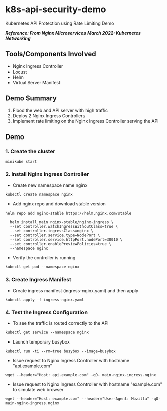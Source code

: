 # k8s-api-security-demo

Kubernetes API Protection using Rate Limiting Demo

***Reference: From Nginx Microservices March 2022: Kubernetes Networking***

## Tools/Components Involved

- Nginx Ingress Controller
- Locust
- Helm
- Virtual Server Manifest

## Demo Summary

1. Flood the web and API server with high traffic
2. Deploy 2 Nginx Ingress Controllers
3. Implement rate limiting on the Nginx Ingress Controller serving the API

## Demo

### 1. Create the cluster

``` minikube start ```

### 2. Install Nginx Ingress Controller

- Create new namespace name nginx

``` kubectl create namespace nginx ```

- Add nginx repo and download stable version

``` helm repo add nginx-stable https://helm.nginx.com/stable ```

```
  helm install main nginx-stable/nginx-ingress \
  --set controller.watchIngressWithoutClass=true \
  --set controller.ingressClass=nginx \
  --set controller.service.type=NodePort \
  --set controller.service.httpPort.nodePort=30010 \
  --set controller.enablePreviewPolicies=true \
  --namespace nginx
```

- Verify the controller is running

``` kubectl get pod --namespace nginx ```

### 3. Create Ingress Manifest

- Create ingress manifest (ingress-nginx.yaml) and then apply

``` kubectl apply -f ingress-nginx.yaml ```

### 4. Test the Ingress Configuration

- To see the traffic is routed correctly to the API

``` kubectl get service --namespace nginx ```

- Launch temporary busybox

``` kubectl run -ti --rm=true busybox --image=busybox ```

- Issue request to Nginx Ingress Controller with hostname "api.example.com"

``` wget --header="Host: api.example.com" -qO- main-nginx-ingress.nginx ```

- Issue request to Nginx Ingress Controller with hostname "example.com" to simulate web browser

``` wget --header="Host: example.com" --header="User-Agent: Mozilla" -qO- main-nginx-ingress.nginx ```

